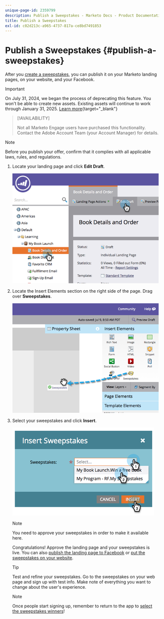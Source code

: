 ```yaml
---
unique-page-id: 2359799
description: Publish a Sweepstakes - Marketo Docs - Product Documentation
title: Publish a Sweepstakes
exl-id: c02d213c-a965-4737-817a-ce8bd7491853
---
```

# Publish a Sweepstakes {#publish-a-sweepstakes}

After you [create a sweepstakes](/help/marketo/product-docs/demand-generation/social/sweepstakes/create-sweepstakes.md), you can publish it on your Marketo landing pages, on your website, and your Facebook.

>[!IMPORTANT]
>
>On July 31, 2024, we began the process of deprecating this feature. You won't be able to create new assets. Existing assets will continue to work through January 31, 2025. [Learn more](https://nation.marketo.com/t5/employee-blogs/marketo-engage-social-features-deprecation/ba-p/351977){target="_blank"}

>[!AVAILABILITY]
>
>Not all Marketo Engage users have purchased this functionality. Contact the Adobe Account Team (your Account Manager) for details.

>[!NOTE]
>
>Before you publish your offer, confirm that it complies with all applicable laws, rules, and regulations.

1. Locate your landing page and click **Edit Draft**.

   ![](assets/image2014-9-25-17-3a41-3a27.png)

1. Locate the Insert Elements section on the right side of the page. Drag over **Sweepstakes**.

   ![](assets/image2014-9-25-17-3a41-3a31.png)

1. Select your sweepstakes and click **Insert**.

   ![](assets/image2014-9-25-17-3a41-3a35.png)

   >[!NOTE]
   >
   >You need to approve your sweepstakes in order to make it available here.

   Congratulations! Approve the landing page and your sweepstakes is live. You can also [publish the landing page to Facebook](/help/marketo/product-docs/demand-generation/facebook/publish-landing-pages-to-facebook.md) or [put the sweepstakes on your website](/help/marketo/product-docs/demand-generation/social/social-functions/deploy-social-on-your-website.md).

   >[!TIP]
   >
   >Test and refine your sweepstakes. Go to the sweepstakes on your web page and sign up with test info. Make note of everything you want to change about the user's experience.

   >[!NOTE]
   >
   >Once people start signing up, remember to return to the app to [select the sweepstakes winners](/help/marketo/product-docs/demand-generation/social/sweepstakes/select-sweepstakes-winners.md)!
